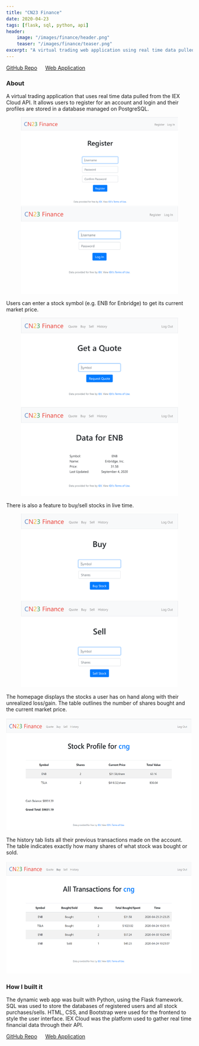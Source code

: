 ```yaml
---
title: "CN23 Finance"
date: 2020-04-23
tags: [flask, sql, python, api]
header:
    image: "/images/finance/header.png"
    teaser: "/images/finance/teaser.png"
excerpt: "A virtual trading web application using real time data pulled from an API"
---
```

<span style="font-size: 14px;">
    <a href="https://github.com/candaceng/virtual-trading">GitHub Repo</a> &emsp;
    <a href="https://cn23-finance.herokuapp.com/">Web Application</a> &emsp;
</span>

### About
A virtual trading application that uses real time data pulled from the IEX Cloud API. It allows users to register for an account and login and their profiles are stored in a database managed on PostgreSQL.
<figure class="half">
    <a class="image-popup" href="/images/finance/register.PNG" title="Registering for an account">
        <img src="/images/finance/register.PNG">
    </a>
    <a class="image-popup" href="/images/finance/login.PNG" title="Login screen">
        <img src="/images/finance/login.PNG">
    </a>
</figure>

Users can enter a stock symbol (e.g. ENB for Enbridge) to get its current market price.
<figure class="half">
    <a class="image-popup" href="/images/finance/get-a-quote.PNG" title="Querying for a quote">
        <img src="/images/finance/get-a-quote.PNG">
    </a>
    <a class="image-popup" href="/images/finance/quote.PNG" title="Stock quote">
        <img src="/images/finance/quote.PNG">
    </a>
</figure>

There is also a feature to buy/sell stocks in live time.
<figure class="half">
    <a class="image-popup" href="/images/finance/buy.PNG" title="Buy stocks page">
        <img src="/images/finance/buy.PNG">
    </a>
    <a class="image-popup" href="/images/finance/sell.PNG" title="Sell stocks page">
        <img src="/images/finance/sell.PNG">
    </a>
</figure>


The homepage displays the stocks a user has on hand along with their unrealized loss/gain. The table outlines the number of shares bought and the current market price. 
<br><br>
<a class="image-popup" href="/images/finance/stock-profile.PNG" title="User portfolio">
    <img src="/images/finance/stock-profile.PNG" class="align-center" height="300" width="500">
</a>

The history tab lists all their previous transactions made on the account. The table indicates exactly how many shares of what stock was bought or sold. 
<br><br>
<a class="image-popup" href="/images/finance/transaction-history.PNG" title="User transaction history">
    <img src="/images/finance/transaction-history.PNG" class="align-center" height="300" width="500">
</a>

### How I built it
The dynamic web app was built with Python, using the Flask framework. SQL was used to store the databases of registered users and all stock purchases/sells. HTML, CSS, and Bootstrap were used for the frontend to style the user interface. IEX Cloud was the platform used to gather real time financial data through their API. 

<span style="font-size: 14px;">
    <a href="https://github.com/candaceng/virtual-trading">GitHub Repo</a> &emsp;
    <a href="https://cn23-finance.herokuapp.com/">Web Application</a> &emsp;
</span>
